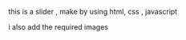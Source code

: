 <p>this is a slider , make by using html, css , javascript </p>
<p>i also add the required images </p>

